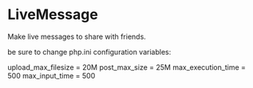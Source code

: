 # LiveMessage
Make live messages to share with friends.

be sure to change php.ini configuration variables:

upload_max_filesize = 20M
post_max_size = 25M
max_execution_time = 500
max_input_time = 500
